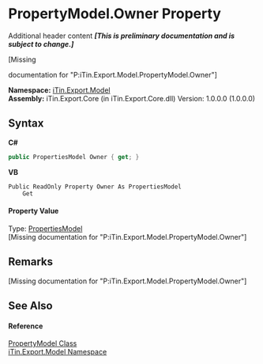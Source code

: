 # PropertyModel.Owner Property 
Additional header content _**\[This is preliminary documentation and is subject to change.\]**_

\[Missing <summary> documentation for "P:iTin.Export.Model.PropertyModel.Owner"\]

**Namespace:**&nbsp;<a href="ef57ffcc-e95e-b212-5a46-9aa6f5a3511f">iTin.Export.Model</a><br />**Assembly:**&nbsp;iTin.Export.Core (in iTin.Export.Core.dll) Version: 1.0.0.0 (1.0.0.0)

## Syntax

**C#**<br />
``` C#
public PropertiesModel Owner { get; }
```

**VB**<br />
``` VB
Public ReadOnly Property Owner As PropertiesModel
	Get
```


#### Property Value
Type: <a href="b0b4af43-2796-737a-c6d3-c99da922e088">PropertiesModel</a><br />\[Missing <value> documentation for "P:iTin.Export.Model.PropertyModel.Owner"\]

## Remarks
\[Missing <remarks> documentation for "P:iTin.Export.Model.PropertyModel.Owner"\]

## See Also


#### Reference
<a href="ea642bed-24ba-ed0b-e981-9c4e7b2cde82">PropertyModel Class</a><br /><a href="ef57ffcc-e95e-b212-5a46-9aa6f5a3511f">iTin.Export.Model Namespace</a><br />